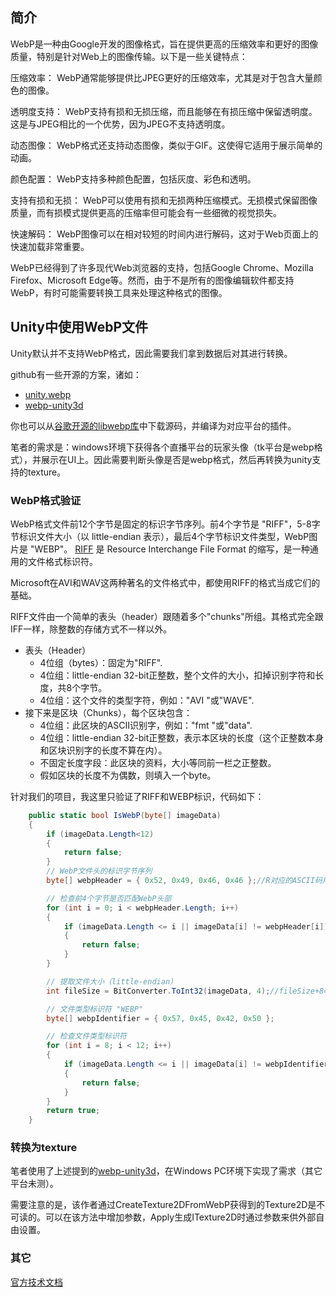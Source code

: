 ## 简介
WebP是一种由Google开发的图像格式，旨在提供更高的压缩效率和更好的图像质量，特别是针对Web上的图像传输。以下是一些关键特点：

压缩效率： WebP通常能够提供比JPEG更好的压缩效率，尤其是对于包含大量颜色的图像。

透明度支持： WebP支持有损和无损压缩，而且能够在有损压缩中保留透明度。这是与JPEG相比的一个优势，因为JPEG不支持透明度。

动态图像： WebP格式还支持动态图像，类似于GIF。这使得它适用于展示简单的动画。

颜色配置： WebP支持多种颜色配置，包括灰度、彩色和透明。

支持有损和无损： WebP可以使用有损和无损两种压缩模式。无损模式保留图像质量，而有损模式提供更高的压缩率但可能会有一些细微的视觉损失。

快速解码： WebP图像可以在相对较短的时间内进行解码，这对于Web页面上的快速加载非常重要。

WebP已经得到了许多现代Web浏览器的支持，包括Google Chrome、Mozilla Firefox、Microsoft Edge等。然而，由于不是所有的图像编辑软件都支持WebP，有时可能需要转换工具来处理这种格式的图像。

## Unity中使用WebP文件
Unity默认并不支持WebP格式，因此需要我们拿到数据后对其进行转换。

github有一些开源的方案，诸如：
- [unity.webp](https://github.com/netpyoung/unity.webp)
- [webp-unity3d](https://github.com/minhhh/webp-unity3d/tree/master)

你也可以从[谷歌开源的libwebp库](https://github.com/webmproject/libwebp)中下载源码，并编译为对应平台的插件。

笔者的需求是：windows环境下获得各个直播平台的玩家头像（tk平台是webp格式），并展示在UI上。因此需要判断头像是否是webp格式，然后再转换为unity支持的texture。

### WebP格式验证
WebP格式文件前12个字节是固定的标识字节序列。前4个字节是 "RIFF"，5-8字节标识文件大小（以 little-endian 表示），最后4个字节标识文件类型，WebP图片是 "WEBP"。
[RIFF](https://zh.wikipedia.org/wiki/%E8%B3%87%E6%BA%90%E4%BA%A4%E6%8F%9B%E6%AA%94%E6%A1%88%E6%A0%BC%E5%BC%8F) 是 Resource Interchange File Format 的缩写，是一种通用的文件格式标识符。

Microsoft在AVI和WAV这两种著名的文件格式中，都使用RIFF的格式当成它们的基础。

RIFF文件由一个简单的表头（header）跟随着多个"chunks"所组。其格式完全跟IFF一样，除整数的存储方式不一样以外。

- 表头（Header）
   - 4位组（bytes）：固定为"RIFF".
   - 4位组：little-endian 32-bit正整数，整个文件的大小，扣掉识别字符和长度，共8个字节。
   - 4位组：这个文件的类型字符，例如："AVI "或"WAVE".
- 接下来是区块（Chunks），每个区块包含：
   - 4位组：此区块的ASCII识别字，例如："fmt "或"data".
   - 4位组：little-endian 32-bit正整数，表示本区块的长度（这个正整数本身和区块识别字的长度不算在内）。
   - 不固定长度字段：此区块的资料，大小等同前一栏之正整数。
   - 假如区块的长度不为偶数，则填入一个byte。



针对我们的项目，我这里只验证了RIFF和WEBP标识，代码如下：
```csharp
    public static bool IsWebP(byte[] imageData)
    {
        if (imageData.Length<12)
        {
            return false;
        }
        // WebP文件头的标识字节序列
        byte[] webpHeader = { 0x52, 0x49, 0x46, 0x46 };//R对应的ASCII码用16进制表示为 0x52 ，当然也可以使用十进制 82，或者二进制 0b1010010 （使用二进制需要使用0b前缀来标识）

        // 检查前4个字节是否匹配WebP头部
        for (int i = 0; i < webpHeader.Length; i++)
        {
            if (imageData.Length <= i || imageData[i] != webpHeader[i])
            {
                return false;
            }
        }

        // 提取文件大小（little-endian）
        int fileSize = BitConverter.ToInt32(imageData, 4);//fileSize+8==imageData.Length

        // 文件类型标识符 "WEBP"
        byte[] webpIdentifier = { 0x57, 0x45, 0x42, 0x50 };

        // 检查文件类型标识符
        for (int i = 8; i < 12; i++)
        {
            if (imageData.Length <= i || imageData[i] != webpIdentifier[i - 8])
            {
                return false;
            }
        }        
        return true;
    }
```

### 转换为texture
笔者使用了上述提到的[webp-unity3d](https://github.com/minhhh/webp-unity3d/tree/master)，在Windows PC环境下实现了需求（其它平台未测）。

需要注意的是，该作者通过CreateTexture2DFromWebP获得到的Texture2D是不可读的。可以在该方法中增加参数，Apply生成ITexture2D时通过参数来供外部自由设置。

### 其它
[官方技术文档](https://developers.google.com/speed/webp/download?hl=zh-cn)
